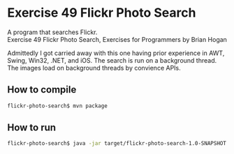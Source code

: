 # Exercise 49 Flickr Photo Search

A program that searches Flickr.  
Exercise 49 Flickr Photo Search, Exercises for Programmers by Brian Hogan

Admittedly I got carried away with this one having prior experience in AWT, Swing, Win32, .NET, and iOS. The search is run on a background thread. The images load on background threads by convience APIs.

## How to compile

```bash
flickr-photo-search$ mvn package
```

## How to run

```bash
flickr-photo-search$ java -jar target/flickr-photo-search-1.0-SNAPSHOT.jar
```
